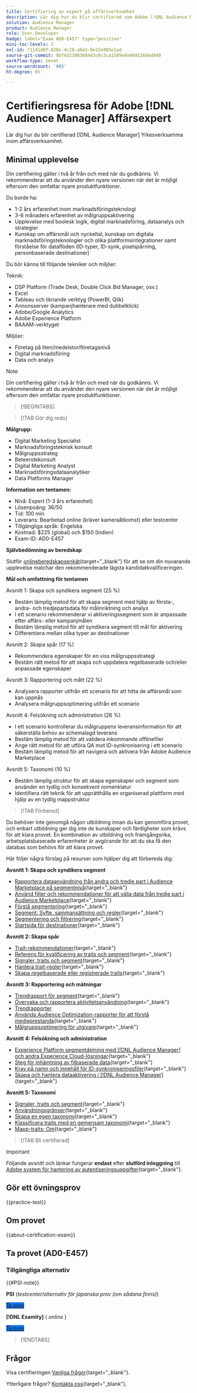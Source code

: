 ```yaml
---
title: Certifiering av expert på affärsverksamhet
description: Lär dig hur du blir certifierad som Adobe [!DNL Audience Manager] Business Manager Expert.
solution: Audience Manager
product: Audience Manager
role: User,Developer
badge: label="Exam AD0-E457" type="positive"
mini-toc-levels: 1
exl-id: 71141d87-828c-4c28-a6e2-0e12e885e1ad
source-git-commit: 9bf4323983684d3c0c3ca1589e9a9692268ed840
workflow-type: tm+mt
source-wordcount: '965'
ht-degree: 6%

---
```


# Certifieringsresa för Adobe [!DNL Audience Manager] Affärsexpert

Lär dig hur du blir certifierad [!DNL Audience Manager] Yrkesverksamma inom affärsverksamhet.

## Minimal upplevelse

Din certifiering gäller i två år från och med när du godkänns. Vi rekommenderar att du använder den nyare versionen när det är möjligt eftersom den omfattar nyare produktfunktioner.

Du borde ha:

* 1-2 års erfarenhet inom marknadsföringsteknologi
* 3-6 månaders erfarenhet av målgruppsaktivering
* Upplevelse med boolesk logik, digital marknadsföring, dataanalys och strategier
* Kunskap om affärsmål och nyckeltal, kunskap om digitala marknadsföringsteknologier och olika plattformsintegrationer samt förståelse för dataflöden (ID-typer, ID-synk, pixelspårning, personbaserade destinationer)

Du bör känna till följande tekniker och miljöer:

Teknik:

* DSP Platform (Trade Desk, Double Click Bid Manager, osv.)
* Excel
* Tableau och liknande verktyg (PowerBI, Qlik)
* Annonsserver (kampanjhanterare med dubbelklick)
* Adobe/Google Analytics
* Adobe Experience Platform
* BAAAM-verktyget

Miljöer:

* Företag på liten/medelstor/företagsnivå
* Digital marknadsföring
* Data och analys

>[!NOTE]
>
>Din certifiering gäller i två år från och med när du godkänns. Vi rekommenderar att du använder den nyare versionen när det är möjligt eftersom den omfattar nyare produktfunktioner.

>[!BEGINTABS]

>[!TAB Gör dig redo]

**Målgrupp:**

* Digital Marketing Specialist
* Marknadsföringsteknisk konsult
* Målgruppsstrateg
* Beteendekonsult
* Digital Marketing Analyst
* Marknadsföringsdataanalytiker
* Data Platforms Manager

**Information om tentamen:**

* Nivå: Expert (1-3 års erfarenhet)
* Lösenpoäng: 36/50
* Tid: 100 min
* Leverans: Bearbetad online (kräver kameraåtkomst) eller testcenter
* Tillgängliga språk: Engelska
* Kostnad: $225 (global) och $150 (Indien)
* Exam-ID: AD0-E457

**Självbedömning av beredskap**

Slutför [onlineberedskapsenkät](https://scorpion.caveon.com/launchpad/ad-q-e457-readiness-questionnaire-for-adobe-audience-manager-business-practitioner-expert-exam/ad-q-e457-readiness-questionnaire-for-adobe-audience-manager-business-practitioner-expert-exam){target="_blank"} för att se om din nuvarande upplevelse matchar den rekommenderade lägsta kandidatkvalificeringen.

**Mål och omfattning för tentamen**

Avsnitt 1: Skapa och syndikera segment (25 %)

* Bestäm lämplig metod för att skapa segment med hjälp av första-, andra- och tredjepartsdata för målinriktning och analys
* I ett scenario rekommenderar vi aktiveringssegment som är anpassade efter affärs- eller kampanjmålen
* Bestäm lämplig metod för att syndikera segment till mål för aktivering
* Differentiera mellan olika typer av destinationer

Avsnitt 2: Skapa spår (17 %)

* Rekommendera egenskaper för en viss målgruppsstrategi
* Bestäm rätt metod för att skapa och uppdatera regelbaserade och/eller anpassade egenskaper

Avsnitt 3: Rapportering och mått (22 %)

* Analysera rapporter utifrån ett scenario för att hitta de affärsmål som kan uppnås
* Analysera målgruppsoptimering utifrån ett scenario

Avsnitt 4: Felsökning och administration (26 %)

* I ett scenario kontrollerar du målgruppens leveransinformation för att säkerställa behov av schemalagd leverans
* Bestäm lämplig metod för att validera inkommande offlinefiler
* Ange rätt metod för att utföra QA mot ID-synkronisering i ett scenario
* Bestäm lämplig metod för att navigera och aktivera från Adobe Audience Marketplace

Avsnitt 5: Taxonomi (10 %)

* Bestäm lämplig struktur för att skapa egenskaper och segment som använder en tydlig och konsekvent nomenklatur
* Identifiera rätt teknik för att upprätthålla en organiserad plattform med hjälp av en tydlig mappstruktur

>[!TAB Förbered]

Du behöver inte genomgå någon utbildning innan du kan genomföra provet, och enbart utbildning ger dig inte de kunskaper och färdigheter som krävs för att klara provet. En kombination av utbildning och framgångsrika, arbetsplatsbaserade erfarenheter är avgörande för att du ska få den databas som behövs för att klara provet.

Här följer några förslag på resurser som hjälper dig att förbereda dig:

**Avsnitt 1: Skapa och syndikera segment**

* [Rapportera dataanvändning från andra och tredje part i Audience Marketplace på segmentnivå](https://experienceleague.adobe.com/docs/audience-manager-learn/tutorials/audience-marketplace/buying-data/reporting-2nd-and-3rd-party-data-usage-in-the-audience-marketplace-at-the-segment-level.html){target="_blank"}
* [Använd filter och rekommendationer för att välja data från tredje part i Audience Marketplace](https://experienceleague.adobe.com/docs/audience-manager-learn/tutorials/audience-marketplace/buying-data/using-filters-and-recommendations-to-choose-3rd-party-data-in-audience-marketplace.html){target="_blank"}
* [Förstå segmentering](https://experienceleague.adobe.com/docs/experience-manager-64/authoring/personalization/segmentation-overview.html){target="_blank"}
* [Segment: Syfte, sammansättning och regler](https://experienceleague.adobe.com/docs/audience-manager/user-guide/features/segments/segments-purpose.html){target="_blank"}
* [Segmentering och filtrering](https://experienceleague.adobe.com/docs/commerce-business-intelligence/mbi/best-practices/data/segment-filter.html){target="_blank"}
* [Startsida för destinationer](https://experienceleague.adobe.com/docs/audience-manager/user-guide/features/destinations/destinations-home.html){target="_blank"}

**Avsnitt 2: Skapa spår**

* [Trait-rekommendationer](https://experienceleague.adobe.com/docs/audience-manager/user-guide/features/segments/trait-recommendations.html){target="_blank"}
* [Referens för kvalificering av traits och segment](https://experienceleague.adobe.com/docs/audience-manager/user-guide/features/traits/trait-and-segment-qualification-reference.html){target="_blank"}
* [Signaler, traits och segment](https://experienceleague.adobe.com/docs/audience-manager/user-guide/reference/signal-trait-segment.html){target="_blank"}
* [Hantera trait-regler](https://experienceleague.adobe.com/docs/audience-manager/user-guide/features/traits/trait-builder/manage-trait-rules.html){target="_blank"}
* [Skapa regelbaserade eller registrerade traits](https://experienceleague.adobe.com/docs/audience-manager/user-guide/features/traits/trait-builder/create-onboarded-rule-based-traits.html){target="_blank"}

**Avsnitt 3: Rapportering och mätningar**

* [Trendrapport för segment](https://experienceleague.adobe.com/docs/audience-manager/user-guide/reporting/audience-optimization-reports/audience-optimization-publishers/publisher-segment-trends.html){target="_blank"}
* [Övervaka och rapportera aktivitetsanvändning](https://experienceleague.adobe.com/docs/audience-manager-learn/tutorials/setup-and-admin/usage-and-billing/monitoring-and-reporting-on-activity-usage.html){target="_blank"}
* [Trendrapporter](https://experienceleague.adobe.com/docs/audience-manager/user-guide/reporting/trend-reports.html)
* [Använda Audience Optimization-rapporter för att förstå medieprestanda](https://experienceleague.adobe.com/docs/audience-manager-learn/tutorials/reports/using-audience-optimization-reports-to-understand-media-performance.html){target="_blank"}
* [Målgruppsoptimering för utgivare](https://experienceleague.adobe.com/docs/audience-manager/user-guide/reporting/audience-optimization-reports/audience-optimization-publishers/aor-publishers.html){target="_blank"}

**Avsnitt 4: Felsökning och administration**

* [Experience Platform segmentdelning med [!DNL Audience Manager] och andra Experience Cloud-lösningar](https://experienceleague.adobe.com/docs/audience-manager/user-guide/implementation-integration-guides/integration-experience-platform/aam-aep-audience-sharing.html){target="_blank"}
* [Steg för inhämtning av filbaserade data](https://experienceleague.adobe.com/docs/audience-manager-learn/tutorials/integrating-offline-data/steps-for-ingesting-file-based-data.html){target="_blank"}
* [Krav på namn och innehåll för ID-synkroniseringsfiler](https://experienceleague.adobe.com/docs/audience-manager/user-guide/implementation-integration-guides/sending-audience-data/batch-data-transfer-process/id-sync-file-based.html){target="_blank"}
* [Skapa och hantera dataaktivering i [!DNL Audience Manager]](https://experienceleague.adobe.com/docs/courses/using/audiencemanager-u-1-2020-4.html){target="_blank"}

**Avsnitt 5: Taxonomi**

* [Signaler, traits och segment](https://experienceleague.adobe.com/docs/audience-manager/user-guide/reference/signal-trait-segment.html){target="_blank"}
* [Användningsgränser](https://experienceleague.adobe.com/docs/audience-manager/user-guide/features/administration/usage-limits.html){target="_blank"}
* [Skapa en egen taxonomi](https://experienceleague.adobe.com/docs/audience-manager-learn/tutorials/build-and-manage-audiences/traits-and-segments/creating-a-trait-taxonomy.html){target="_blank"}
* [Klassificera traits med en gemensam taxonomi](https://experienceleague.adobe.com/docs/audience-manager/user-guide/features/traits/trait-common-taxonomy.html){target="_blank"}
* [Mapp-traits: Om](https://experienceleague.adobe.com/docs/audience-manager/user-guide/features/traits/about-folder-traits.html){target="_blank"}

>[!TAB Bli certifierad]

>[!IMPORTANT]
>
>Följande avsnitt och länkar fungerar **endast** efter **slutförd inloggning** till [Adobe system för hantering av autentiseringsuppgifter](https://www.certmetrics.com/adobe){target="_blank"}.

## Gör ett övningsprov

{{practice-test}}

## Om provet

{{about-certification-exam}}

## Ta provet (AD0-E457)

### Tillgängliga alternativ

{{#PSI-note}}

**PSI** (*testcenter/alternativ för japanska prov (om sådana finns)*)

<a href="https://www.certmetrics.com/adobe/candidate/psi_sso_adobe.aspx?redir=yes&amp;ec=AD0-E457" target="_blank" class="spectrum-Button spectrum-Button--fill spectrum-Button--accent spectrum-Button--sizeM is-margin-bottom-big-big at-element-click-tracking" style="background-color:#1473E6">

<span class="spectrum-Button-label has-no-wrap">
   Ta prov
</span>
</a>

**[!DNL Examity]** ( *online* )

<a href="https://www.certmetrics.com/adobe/candidate/examity_sso.aspx?eid=AD0-E457" target="_blank" class="spectrum-Button spectrum-Button--fill spectrum-Button--accent spectrum-Button--sizeM is-margin-bottom-big-big at-element-click-tracking" style="background-color:#1473E6">

<span class="spectrum-Button-label has-no-wrap">
   Ta prov
</span>
</a>

>[!ENDTABS]

## Frågor

Visa certifieringen [Vanliga frågor](https://experienceleague.adobe.com/docs/certification/certification/faq.html){target="_blank"}.

Ytterligare frågor? [Kontakta oss](mailto:certif@adobe.com){target="_blank"}.
